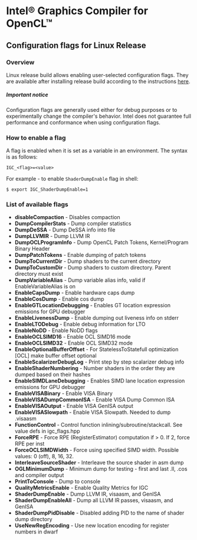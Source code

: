 # Intel&reg; Graphics Compiler for OpenCL&trade;

## Configuration flags for Linux Release

### Overview

Linux release build allows enabling user-selected configuration flags. They are available after installing release build according to the instructions [here](https://github.com/intel/intel-graphics-compiler/blob/master/documentation/build_ubuntu.md).

##### Important notice

Configuration flags are generally used either for debug purposes or to experimentally change the compiler's behavior. Intel does not guarantee full performance and conformance when using configuration flags.

### How to enable a flag

A flag is enabled when it is set as a variable in an environment.
The syntax is as follows:

```shell
IGC_<flag>=<value>
```
For example - to enable `ShaderDumpEnable` flag in shell:

```shell
$ export IGC_ShaderDumpEnable=1
```

### List of available flags
- **disableCompaction** - Disables compaction
- **DumpCompilerStats** - Dump compiler statistics
- **DumpDeSSA** - Dump DeSSA info into file
- **DumpLLVMIR** - Dump LLVM IR
- **DumpOCLProgramInfo** - Dump OpenCL Patch Tokens, Kernel/Program Binary Header
- **DumpPatchTokens** - Enable dumping of patch tokens
- **DumpToCurrentDir** - Dump shaders to the current directory
- **DumpToCustomDir** - Dump shaders to custom directory. Parent directory must exist
- **DumpVariableAlias** - Dump variable alias info, valid if EnableVariableAlias is on
- **EnableCapsDump** - Enable hardware caps dump
- **EnableCosDump** - Enable cos dump
- **EnableGTLocationDebugging** - Enables GT location expression emissions for GPU debugger
- **EnableLivenessDump** - Enable dumping out liveness info on stderr
- **EnableLTODebug** - Enable debug information for LTO
- **EnableNoDD** - Enable NoDD flags
- **EnableOCLSIMD16** - Enable OCL SIMD16 mode
- **EnableOCLSIMD32** - Enable OCL SIMD32 mode
- **EnableOptionalBufferOffset** - For StatelessToStatefull optimization [OCL] make buffer offset optional
- **EnableScalarizerDebugLog** - Print step by step scalarizer debug info
- **EnableShaderNumbering** - Number shaders in the order they are dumped based on their hashes
- **EnableSIMDLaneDebugging** - Enables SIMD lane location expression emissions for GPU debugger
- **EnableVISABinary** - Enable VISA Binary
- **EnableVISADumpCommonISA** - Enable VISA Dump Common ISA
- **EnableVISAOutput** - Enable VISA GenISA output
- **EnableVISASlowpath** - Enable VISA Slowpath. Needed to dump .visaasm
- **FunctionControl** - Control function inlining/subroutine/stackcall. See value defs in igc_flags.hpp
- **ForceRPE** - Force RPE (RegisterEstimator) computation if > 0. If 2, force RPE per inst
- **ForceOCLSIMDWidth** - Force using specified SIMD width. Possible values: 0 (off), 8, 16, 32.
- **InterleaveSourceShader** - Interleave the source shader in asm dump
- **OGLMinimumDump** - Minimum dump for testing - first and last .ll, .cos and compiler output
- **PrintToConsole** - Dump to console
- **QualityMetricsEnable** - Enable Quality Metrics for IGC
- **ShaderDumpEnable** - Dump LLVM IR, visaasm, and GenISA
- **ShaderDumpEnableAll** - Dump all LLVM IR passes, visaasm, and GenISA
- **ShaderDumpPidDisable** - Disabled adding PID to the name of shader dump directory
- **UseNewRegEncoding** - Use new location encoding for register numbers in dwarf
